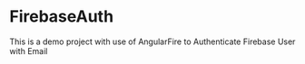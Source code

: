 # FirebaseAuth
This is a demo project with use of AngularFire to Authenticate Firebase User with Email
